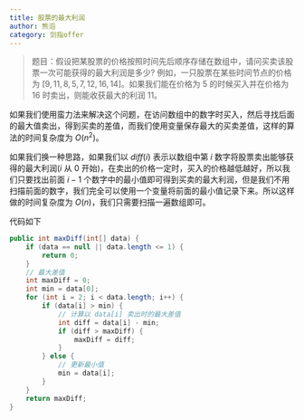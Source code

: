 ```yaml
---
title: 股票的最大利润
author: 熊滔
category: 剑指offer
---
```


> 题目：假设把某股票的价格按照时间先后顺序存储在数组中，请问买卖该股票一次可能获得的最大利润是多少? 例如，一只股票在某些时间节点的价格为 $[9, 11, 8, 5, 7, 12, 16, 14]$。如果我们能在价格为 $5$ 的时候买入并在价格为 $16$ 时卖出，则能收获最大的利润 $11$。

如果我们使用蛮力法来解决这个问题，在访问数组中的数字时买入，然后寻找后面的最大值卖出，得到买卖的差值，而我们使用变量保存最大的买卖差值，这样的算法的时间复杂度为 $O(n^2)$。

如果我们换一种思路，如果我们以 $diff(i)$ 表示以数组中第 $i$ 数字将股票卖出能够获得的最大利润($i$ 从 $0$ 开始)，在卖出的价格一定时，买入的价格越低越好，所以我们只要找出前面 $i-1$ 个数字中的最小值即可得到买卖的最大利润，但是我们不用扫描前面的数字，我们完全可以使用一个变量将前面的最小值记录下来。所以这样做的时间复杂度为 $O(n)$，我们只需要扫描一遍数组即可。

代码如下

```java
public int maxDiff(int[] data) {
    if (data == null || data.length <= 1) {
        return 0;
    }
    // 最大差值
    int maxDiff = 0;
    int min = data[0];
    for (int i = 2; i < data.length; i++) {
        if (data[i] > min) {
            // 计算以 data[i] 卖出时的最大差值
            int diff = data[i] - min;
            if (diff > maxDiff) {
                maxDiff = diff;
            }
        } else {
            // 更新最小值
            min = data[i];
        }
    }
    return maxDiff;
}
```

<Disqus />